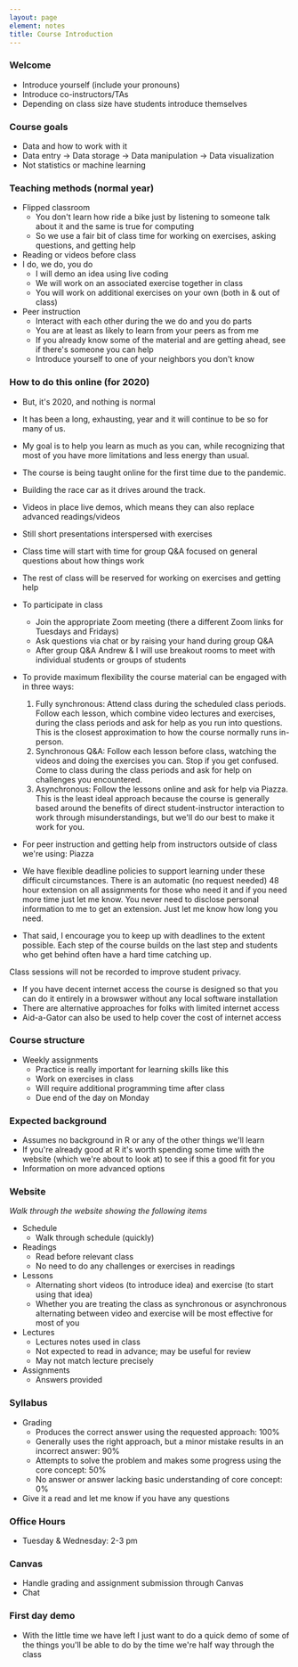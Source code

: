 ```yaml
---
layout: page
element: notes
title: Course Introduction
---
```


### Welcome

* Introduce yourself (include your pronouns)
* Introduce co-instructors/TAs
* Depending on class size have students introduce themselves

### Course goals

* Data and how to work with it
* Data entry -> Data storage -> Data manipulation -> Data visualization
* Not statistics or machine learning

### Teaching methods (normal year)

* Flipped classroom
    * You don't learn how ride a bike just by listening to someone talk about it
      and the same is true for computing
    * So we use a fair bit of class time for working on exercises, asking questions, and getting help
* Reading or videos before class
* I do, we do, you do
    * I will demo an idea using live coding
	* We will work on an associated exercise together in class
	* You will work on additional exercises on your own (both in & out of class)
* Peer instruction
    * Interact with each other during the we do and you do parts
	* You are at least as likely to learn from your peers as from me
    * If you already know some of the material and are getting ahead, see if
      there's someone you can help
	* Introduce yourself to one of your neighbors you don't know

### How to do this online (for 2020)

* But, it's 2020, and nothing is normal
* It has been a long, exhausting, year and it will continue to be so for many of us.
* My goal is to help you learn as much as you can, while recognizing that most of you have more limitations and less energy than usual.

* The course is being taught online for the first time due to the pandemic.
* Building the race car as it drives around the track.
* Videos in place live demos, which means they can also replace advanced readings/videos
* Still short presentations interspersed with exercises
* Class time will start with time for group Q&A focused on general questions about how things work
* The rest of class will be reserved for working on exercises and getting help
* To participate in class
    * Join the appropriate Zoom meeting (there a different Zoom links for Tuesdays and Fridays)
    * Ask questions via chat or by raising your hand during group Q&A
    * After group Q&A Andrew & I will use breakout rooms to meet with individual students or groups of students
* To provide maximum flexibility the course material can be engaged with in three ways:
    1. Fully synchronous: Attend class during the scheduled class periods. Follow each lesson, which combine video lectures and exercises, during the class periods and ask for help as you run into questions. This is the closest approximation to how the course normally runs in-person.
    2. Synchronous Q&A: Follow each lesson before class, watching the videos and doing the exercises you can. Stop if you get confused. Come to class during the class periods and ask for help on challenges you encountered.
    3. Asynchronous: Follow the lessons online and ask for help via Piazza. This is the least ideal approach because the course is generally based around the benefits of direct student-instructor interaction to work through misunderstandings, but we'll do our best to make it work for you.

* For peer instruction and getting help from instructors outside of class we're using: Piazza

* We have flexible deadline policies to support learning under these difficult circumstances.
There is an automatic (no request needed) 48 hour extension on all assignments for those who need it and if you need more time just let me know.
You never need to disclose personal information to me to get an extension. Just let me know how long you need.

* That said, I encourage you to keep up with deadlines to the extent possible.
Each step of the course builds on the last step and students who get behind often have a hard time catching up.

Class sessions will not be recorded to improve student privacy.

* If you have decent internet access the course is designed so that you can do it entirely in a browswer without any local software installation
* There are alternative approaches for folks with limited internet access
* Aid-a-Gator can also be used to help cover the cost of internet access

### Course structure

* Weekly assignments
    * Practice is really important for learning skills like this
    * Work on exercises in class
	* Will require additional programming time after class
	* Due end of the day on Monday

### Expected background

* Assumes no background in R or any of the other things we'll learn
* If you're already good at R it's worth spending some time with the website
  (which we're about to look at) to see if this a good fit for you
* Information on more advanced options

### Website

*Walk through the website showing the following items*

* Schedule
    * Walk through schedule (quickly)
* Readings
    * Read before relevant class
    * No need to do any challenges or exercises in readings
* Lessons
    * Alternating short videos (to introduce idea) and exercise (to start using that idea)
    * Whether you are treating the class as synchronous or asynchronous alternating between video and exercise will be most effective for most of you
* Lectures
    * Lectures notes used in class
	* Not expected to read in advance; may be useful for review
	* May not match lecture precisely
* Assignments
    * Answers provided

### Syllabus

* Grading
    * Produces the correct answer using the requested approach: 100%
    * Generally uses the right approach, but a minor mistake results in an incorrect answer: 90%
    * Attempts to solve the problem and makes some progress using the core concept: 50%
    * No answer or answer lacking basic understanding of core concept: 0%
* Give it a read and let me know if you have any questions

### Office Hours

* Tuesday & Wednesday: 2-3 pm

### Canvas

* Handle grading and assignment submission through Canvas
* Chat

### First day demo

* With the little time we have left I just want to do a quick demo of some of
  the things you'll be able to do by the time we're half way through the class
